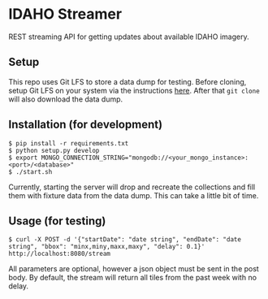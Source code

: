 # IDAHO Streamer

REST streaming API for getting updates about available IDAHO imagery.

## Setup

This repo uses Git LFS to store a data dump for testing.  Before cloning, setup Git LFS on your system via the instructions [here](https://git-lfs.github.com/).  After that `git clone` will also download the data dump.

## Installation (for development)

```
$ pip install -r requirements.txt
$ python setup.py develop
$ export MONGO_CONNECTION_STRING="mongodb://<your_mongo_instance>:<port>/<database>"
$ ./start.sh
```

Currently, starting the server will drop and recreate the collections and fill them with fixture data from the data dump.  This can take a little bit of time.

## Usage (for testing)

```
$ curl -X POST -d '{"startDate": "date string", "endDate": "date string", "bbox": "minx,miny,maxx,maxy", "delay": 0.1}' http://localhost:8080/stream
```

All parameters are optional, however a json object must be sent in the post body.  By default, the stream will return all tiles from the past week with no delay.
